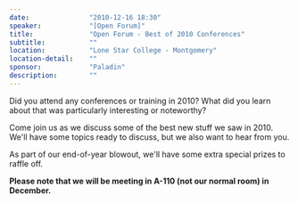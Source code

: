 ```yaml
---
date:               "2010-12-16 18:30"
speaker:            "[Open Forum]"
title:              "Open Forum - Best of 2010 Conferences"
subtitle:           ""
location:           "Lone Star College - Montgomery"
location-detail:    ""
sponsor:            "Paladin"
description:        ""
---
```

Did you attend any conferences or training in 2010?  What did you learn about that was
particularly interesting or noteworthy?

Come join us as we discuss some of the best new stuff we saw in 2010.
We'll have some topics ready to discuss, but we also want to hear from you.

As part of our end-of-year blowout, we'll have some extra special prizes to raffle off.

**Please note that we will be meeting in A-110 (not our normal room) in December.**

